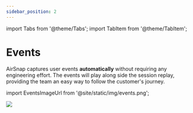 ```yaml
---
sidebar_position: 2
---
```


import Tabs from '@theme/Tabs';
import TabItem from '@theme/TabItem';

# Events

AirSnap captures user events **automatically** without requiring any engineering effort. The events will play along side the session replay, providing the team an easy way to follow the customer's journey.

import EventsImageUrl from '@site/static/img/events.png';

<img src={EventsImageUrl} />
